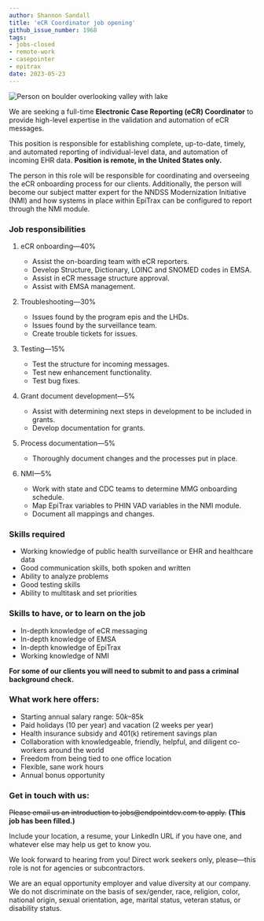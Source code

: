 ```yaml
---
author: Shannon Sandall
title: 'eCR Coordinator job opening'
github_issue_number: 1968
tags:
- jobs-closed
- remote-work
- casepointer
- epitrax
date: 2023-05-23
---
```


<img src="/blog/2020/11/job-java-javascript-developer/20201107-124658-crop.jpg" alt="Person on boulder overlooking valley with lake" />

<!-- Photo by Jon Jensen -->

We are seeking a full-time **Electronic Case Reporting (eCR) Coordinator** to provide high-level expertise in the validation and automation of eCR messages.

This position is responsible for establishing complete, up-to-date, timely, and automated reporting of individual-level data, and automation of incoming EHR data. **Position is remote, in the United States only.**

The person in this role will be responsible for coordinating and overseeing the eCR onboarding process for our clients. Additionally, the person will become our subject matter expert for the NNDSS Modernization Initiative (NMI) and how systems in place within EpiTrax can be configured to report through the NMI module. 

### Job responsibilities

1. eCR onboarding—40%
    * Assist the on-boarding team with eCR reporters.
    * Develop Structure, Dictionary, LOINC and SNOMED codes in EMSA.
    * Assist in eCR message structure approval.
    * Assist with EMSA management.

1. Troubleshooting—30%
    * Issues found by the program epis and the LHDs.
    * Issues found by the surveillance team.
    * Create trouble tickets for issues.

1. Testing—15%
    * Test the structure for incoming messages.
    * Test new enhancement functionality.
    * Test bug fixes.

1. Grant document development—5%
    * Assist with determining next steps in development to be included in grants.
    * Develop documentation for grants.

1. Process documentation—5%
    * Thoroughly document changes and the processes put in place.

1. NMI—5%
    * Work with state and CDC teams to determine MMG onboarding schedule.
    * Map EpiTrax variables to PHIN VAD variables in the NMI module.
    * Document all mappings and changes.

### Skills required

* Working knowledge of public health surveillance or EHR and healthcare data
* Good communication skills, both spoken and written
* Ability to analyze problems
* Good testing skills
* Ability to multitask and set priorities

### Skills to have, or to learn on the job

* In-depth knowledge of eCR messaging
* In-depth knowledge of EMSA
* In-depth knowledge of EpiTrax
* Working knowledge of NMI

**For some of our clients you will need to submit to and pass a criminal background check.**

### What work here offers:

- Starting annual salary range: $50k–$85k
- Paid holidays (10 per year) and vacation (2 weeks per year)
- Health insurance subsidy and 401(k) retirement savings plan
- Collaboration with knowledgeable, friendly, helpful, and diligent co-workers around the world
- Freedom from being tied to one office location
- Flexible, sane work hours
- Annual bonus opportunity

### Get in touch with us:

~~Please email us an introduction to jobs\@endpointdev.com to apply.~~
**(This job has been filled.)**

Include your location, a resume, your LinkedIn URL if you have one, and whatever else may help us get to know you.

We look forward to hearing from you! Direct work seekers only, please—​this role is not for agencies or subcontractors.

We are an equal opportunity employer and value diversity at our company. We do not discriminate on the basis of sex/​gender, race, religion, color, national origin, sexual orientation, age, marital status, veteran status, or disability status.
